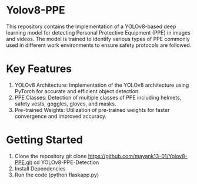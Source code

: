 # Yolov8-PPE
This repository contains the implementation of a YOLOv8-based deep learning model for detecting Personal Protective Equipment (PPE) in images and videos. The model is trained to identify various types of PPE commonly used in different work environments to ensure safety protocols are followed.

# Key Features
1. YOLOv8 Architecture: Implementation of the YOLOv8 architecture using PyTorch for accurate and efficient object detection.
2. PPE Classes: Detection of multiple classes of PPE including helmets, safety vests, goggles, gloves, and masks.
3. Pre-trained Weights: Utilization of pre-trained weights for faster convergence and improved accuracy.


# Getting Started
1. Clone the repository
   git clone https://github.com/mayank13-01/Yolov8-PPE.git
   cd YOLOv8-PPE-Detection
2. Install Dependencies
3. Run the code (python flaskapp.py)

